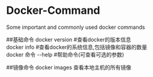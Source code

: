 # Docker-Command
Some important and commonly used docker commands

##基础命令
docker version          #查看docker的版本信息  
docker info             #查看docker的系统信息,包括镜像和容器的数量  
docker 命令 --help       #帮助命令(可查看可选的参数)  


##镜像命令
docker images 查看本地主机的所有镜像
